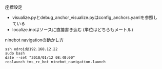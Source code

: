 座標設定

- visualize.pyとdebug_anchor_visualize.pyはconfig_anchors.yamlを参照している
- localize.inoはソースに直接書き込む
(単位はどちらもメートル)

ninebot navigationの動かし方
```
ssh odroid@192.168.12.22
sudo bash
date --set "2018/01/12 08:40:00"
roslaunch tms_rc_bot ninebot_navigation.launch
```